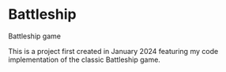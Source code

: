 # Battleship
Battleship game

This is a project first created in January 2024 featuring my code implementation of the classic Battleship game.
